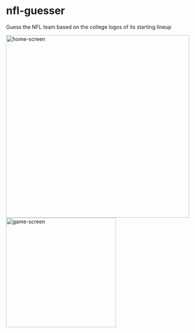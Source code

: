 # nfl-guesser
Guess the NFL team based on the college logos of its starting lineup

<img src="https://user-images.githubusercontent.com/101239062/158304947-961d5a92-5153-458c-9c48-36647e1ebefd.png" alt="home-screen" width="500"/>

<img src="https://user-images.githubusercontent.com/101239062/158305125-b8b30b15-8c28-4cdb-9002-6dcdbb69d59b.png" alt="game-screen" width="300"/>
